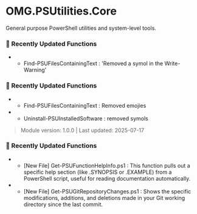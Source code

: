 # OMG.PSUtilities.Core

General purpose PowerShell utilities and system-level tools.


### 🚀 Recently Updated Functions
- - Find-PSUFilesContainingText : 'Removed a symol in the Write-Warning'

### 🚀 Recently Updated Functions
- - Find-PSUFilesContainingText : Removed emojies
- - Uninstall-PSUInstalledSoftware : removed symols

> Module version: 1.0.0 | Last updated: 2025-07-17
### 🚀 Recently Updated Functions
- - [New File] Get-PSUFunctionHelpInfo.ps1 : This function pulls out a specific help section (like .SYNOPSIS or .EXAMPLE) from a PowerShell script, useful for reading documentation automatically.
- - [New File] Get-PSUGitRepositoryChanges.ps1 : Shows the specific modifications, additions, and deletions made in your Git working directory since the last commit.
